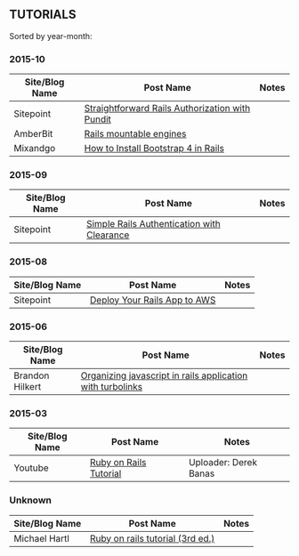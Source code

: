 ## TUTORIALS

Sorted by year-month:

### 2015-10

| Site/Blog Name | Post Name | Notes |
|----------------|-------------|-------|
| Sitepoint | [Straightforward Rails Authorization with Pundit](http://www.sitepoint.com/straightforward-rails-authorization-with-pundit) | |
| AmberBit | [Rails mountable engines](https://www.amberbit.com/blog/2015/10/15/rails-mountable-engines/) | |
| Mixandgo | [How to Install Bootstrap 4 in Rails](http://mixandgo.com/blog/how-to-install-bootstrap-4-in-rails) | |

### 2015-09

| Site/Blog Name | Post Name | Notes |
|----------------|-------------|-------|
| Sitepoint | [Simple Rails Authentication with Clearance](http://www.sitepoint.com/simple-rails-authentication-with-clearance/) | |

### 2015-08

| Site/Blog Name | Post Name | Notes |
|----------------|-------------|-------|
| Sitepoint | [Deploy Your Rails App to AWS](http://www.sitepoint.com/deploy-your-rails-app-to-aws/) | |

### 2015-06

| Site/Blog Name | Post Name | Notes |
|----------------|-------------|-------|
| Brandon Hilkert | [Organizing javascript in rails application with turbolinks](http://brandonhilkert.com/blog/organizing-javascript-in-rails-application-with-turbolinks/) | |

### 2015-03

| Site/Blog Name | Post Name | Notes |
|----------------|-------------|-------|
| Youtube | [Ruby on Rails Tutorial](https://www.youtube.com/watch?v=GY7Ps8fqGdc) | Uploader: Derek Banas |

### Unknown

| Site/Blog Name | Post Name | Notes |
|----------------|-------------|-------|
| Michael Hartl | [Ruby on rails tutorial (3rd ed.)](https://www.railstutorial.org/book) | |
